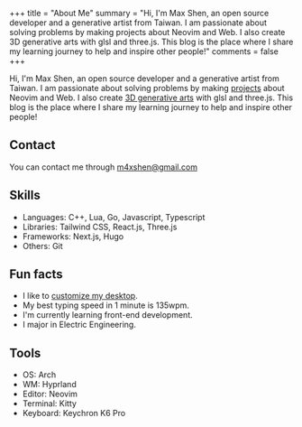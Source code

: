 +++
title = "About Me"
summary = "Hi, I'm Max Shen, an open source developer and a generative artist from Taiwan. I am passionate about solving problems by making projects about Neovim and Web. I also create 3D generative arts with glsl and three.js. This blog is the place where I share my learning journey to help and inspire other people!"
comments = false
+++

Hi, I'm Max Shen, an open source developer and a generative artist from Taiwan. I am passionate about solving problems by making [projects](/projects) about Neovim and Web. I also create [3D generative arts](https://www.instagram.com/m4xshen.art/) with glsl and three.js. This blog is the place where I share my learning journey to help and inspire other people!

## Contact

You can contact me through m4xshen@gmail.com

## Skills

- Languages: C++, Lua, Go, Javascript, Typescript
- Libraries: Tailwind CSS, React.js, Three.js
- Frameworks: Next.js, Hugo
- Others: Git

## Fun facts

- I like to [customize my desktop](https://github.com/m4xshen/dotfiles).
- My best typing speed in 1 minute is 135wpm.
- I'm currently learning front-end development.
- I major in Electric Engineering.

## Tools

- OS: Arch
- WM: Hyprland
- Editor: Neovim
- Terminal: Kitty
- Keyboard: Keychron K6 Pro
